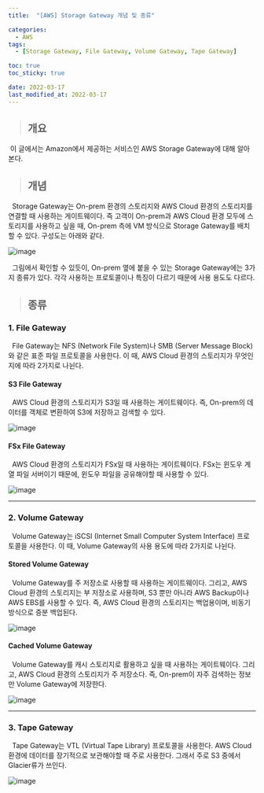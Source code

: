 ```yaml
---
title:  "[AWS] Storage Gateway 개념 및 종류"

categories:
  - AWS
tags:
  - [Storage Gateway, File Gateway, Volume Gateway, Tape Gateway]

toc: true
toc_sticky: true

date: 2022-03-17
last_modified_at: 2022-03-17
---
```


> ## 개요

&nbsp;이 글에서는 Amazon에서 제공하는 서비스인 AWS Storage Gateway에 대해 알아본다.

> ## 개념

&nbsp; Storage Gateway는 On-prem 환경의 스토리지와 AWS Cloud 환경의 스토리지를 연결할 때 사용하는 게이트웨이다. 즉 고객이 On-prem과 AWS Cloud 환경 모두에 스토리지를 사용하고 싶을 때, On-prem 측에 VM 방식으로 Storage Gateway를 배치할 수 있다. 구성도는 아래와 같다.

![image](https://user-images.githubusercontent.com/49023663/158736491-c382f511-03ee-4e50-8d33-212fee93af70.png)

&nbsp; 그림에서 확인할 수 있듯이, On-prem 옆에 붙을 수 있는 Storage Gateway에는 3가지 종류가 있다. 각각 사용하는 프로토콜이나 특징이 다르기 때문에 사용 용도도 다르다.

> ## 종류

### 1. File Gateway

&nbsp; File Gateway는 NFS (Network File System)나 SMB (Server Message Block)와 같은 표준 파일 프로토콜을 사용한다. 이 때, AWS Cloud 환경의 스토리지가 무엇인지에 따라 2가지로 나뉜다.

#### S3 File Gateway

&nbsp; AWS Cloud 환경의 스토리지가 S3일 때 사용하는 게이트웨이다. 즉, On-prem의 데이터를 객체로 변환하여 S3에 저장하고 검색할 수 있다.

![image](https://user-images.githubusercontent.com/49023663/158742435-4d7cac42-e74c-4e20-8664-10731332f2cb.png)


####  FSx File Gateway

&nbsp; AWS Cloud 환경의 스토리지가 FSx일 때 사용하는 게이트웨이다. FSx는 윈도우 계열 파일 서버이기 때문에, 윈도우 파일을 공유해야할 때 사용할 수 있다.

![image](https://user-images.githubusercontent.com/49023663/158742141-59b7cc1d-ce38-4801-a80c-34a8d098b327.png)

---

### 2. Volume Gateway

&nbsp; Volume Gateway는 iSCSI (Internet Small Computer System Interface) 프로토콜을 사용한다. 이 때, Volume Gateway의 사용 용도에 따라 2가지로 나뉜다.

#### Stored Volume Gateway

&nbsp; Volume Gateway를 주 저장소로 사용할 때 사용하는 게이트웨이다. 그리고, AWS Cloud 환경의 스토리지는 부 저장소로 사용하며, S3 뿐만 아니라 AWS Backup이나 AWS EBS를 사용할 수 있다. 즉, AWS Cloud 환경의 스토리지는 백업용이며, 비동기 방식으로 증분 백업된다.

![image](https://user-images.githubusercontent.com/49023663/158740639-0abb2498-6914-4c62-a1e5-c7923e5e4269.png)

#### Cached Volume Gateway

&nbsp; Volume Gateway를 캐시 스토리지로 활용하고 싶을 때 사용하는 게이트웨이다. 그리고, AWS Cloud 환경의 스토리지가 주 저장소다. 즉, On-prem이 자주 검색하는 정보만 Volume Gateway에 저장한다.

![image](https://user-images.githubusercontent.com/49023663/158740677-1ce4cbaf-1679-493d-95d2-58461a1477b9.png)

---

### 3. Tape Gateway

&nbsp; Tape Gateway는 VTL (Virtual Tape Library) 프로토콜을 사용한다. AWS Cloud 환경에 데이터를 장기적으로 보관해야할 때 주로 사용한다. 그래서 주로 S3 중에서 Glacier류가 쓰인다.

![image](https://user-images.githubusercontent.com/49023663/158741299-46c12567-4554-4998-a686-6274404d6205.png)